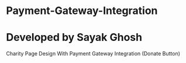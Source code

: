 # Payment-Gateway-Integration
# Developed by Sayak Ghosh
Charity Page Design With Payment Gateway Integration (Donate Button)
